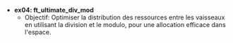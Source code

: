 - **ex04: ft_ultimate_div_mod**
  - Objectif: Optimiser la distribution des ressources entre les vaisseaux en utilisant la division et le modulo, pour une allocation efficace dans l'espace.